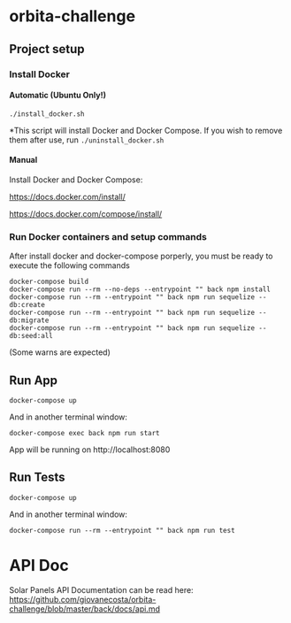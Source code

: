 # orbita-challenge

## Project setup

### Install Docker

#### Automatic (Ubuntu Only!)
```
./install_docker.sh
```
*This script will install Docker and Docker Compose. If you wish to remove them after use, run `./uninstall_docker.sh`

#### Manual

Install Docker and Docker Compose:

https://docs.docker.com/install/

https://docs.docker.com/compose/install/

### Run Docker containers and setup commands

After install docker and docker-compose porperly, you must be ready to execute the following commands

```
docker-compose build
docker-compose run --rm --no-deps --entrypoint "" back npm install
docker-compose run --rm --entrypoint "" back npm run sequelize -- db:create
docker-compose run --rm --entrypoint "" back npm run sequelize -- db:migrate
docker-compose run --rm --entrypoint "" back npm run sequelize -- db:seed:all

```
(Some warns are expected)

## Run App
```
docker-compose up
```
And in another terminal window:
```
docker-compose exec back npm run start
```
App will be running on http://localhost:8080

## Run Tests
```
docker-compose up
```
And in another terminal window:
```
docker-compose run --rm --entrypoint "" back npm run test
```
# API Doc

Solar Panels API Documentation can be read here: https://github.com/giovanecosta/orbita-challenge/blob/master/back/docs/api.md
